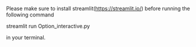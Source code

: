 Please make sure to install streamlit(https://streamlit.io/) before running the following command

 streamlit run Option_interactive.py
 
in your terminal.

